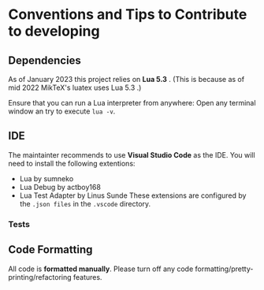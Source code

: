 # Conventions and Tips to Contribute to developing

## Dependencies

As of January 2023 this project relies on **Lua 5.3** .
(This is because as of mid 2022 MikTeX's luatex uses Lua 5.3 .)

Ensure that you can run a Lua interpreter from anywhere:
Open any terminal window an try to execute ``lua -v``.

## IDE

The maintainter recommends to use **Visual Studio Code** as the IDE.
You will need to install the following extentions:
- Lua by sumneko
- Lua Debug by actboy168
- Lua Test Adapter by Linus Sunde
These extensions are configured by the ``.json files`` in the ``.vscode`` directory.

### Tests

<!-- As of Januar 2022 the maintainer recommends to not use Visual Studio Code's native Testing UI.
Instead the Test Explorer UI provided by the extension Test Explorer UI from Holger Benl
should be used. This is because the extension Lua Test Adapter still uses the Test Explorer UI.
The conversion to the native Test API seems to not work satisfying. -->

## Code Formatting

All code is **formatted manually**. Please turn off any code formatting/pretty-printing/refactoring features.
